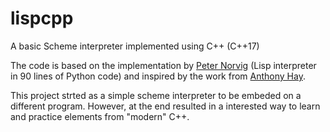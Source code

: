 # lispcpp
A basic Scheme interpreter implemented using C++ (C++17) 

The code is based on the implementation by [Peter Norvig](http://norvig.com/lispy.html) (Lisp interpreter in 90 lines of Python code) and inspired by the work from [Anthony Hay](http://howtowriteaprogram.blogspot.com/2010/11/lisp-interpreter-in-90-lines-of-c.html).

This project strted as a simple scheme interpreter to be embeded on a different program. However, at the end resulted in a interested way to learn and practice elements from "modern" C++.
